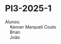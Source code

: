 # PI3-2025-1
Alunos:   
        &nbsp;&nbsp;&nbsp;&nbsp;Kenner Marqueti Couto  
        &nbsp;&nbsp;&nbsp;&nbsp;Brian  
        &nbsp;&nbsp;&nbsp;&nbsp;João
